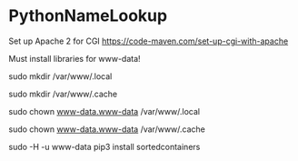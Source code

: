 # PythonNameLookup
Set up Apache 2 for CGI
https://code-maven.com/set-up-cgi-with-apache

Must install libraries for www-data!

sudo mkdir /var/www/.local

sudo mkdir /var/www/.cache

sudo chown www-data.www-data /var/www/.local

sudo chown www-data.www-data /var/www/.cache

sudo -H -u www-data pip3 install sortedcontainers
